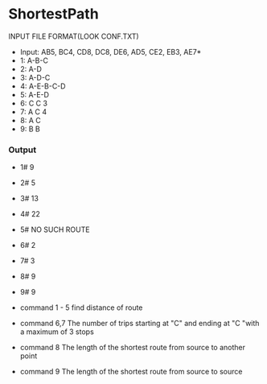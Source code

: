 # ShortestPath
INPUT FILE FORMAT(LOOK CONF.TXT)
- Input: AB5, BC4, CD8, DC8, DE6, AD5, CE2, EB3, AE7*
- 1: A-B-C
- 2: A-D
- 3: A-D-C
- 4: A-E-B-C-D
- 5: A-E-D
- 6: C C 3
- 7: A C 4
- 8: A C
- 9: B B

### Output 
- 1# 9
- 2# 5
- 3# 13
- 4# 22
- 5# NO SUCH ROUTE
- 6# 2
- 7# 3
- 8# 9
- 9# 9

- command 1 - 5  find distance of route
- command 6,7 The number of trips starting at "C" and ending at "C "with a maximum of 3 stops
- command 8 The length of the shortest route from source to another point
- command 9 The length of the shortest route from source to source

